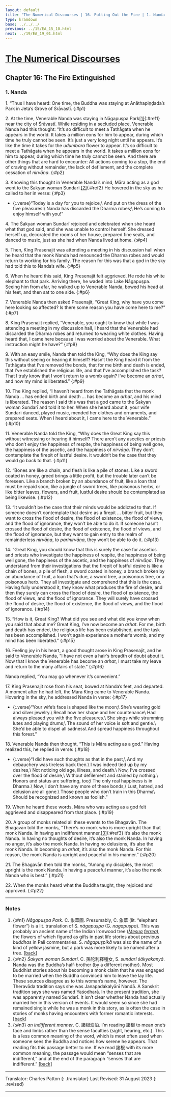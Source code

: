 ```yaml
---
layout: default
title: 'The Numerical Discourses | 16. Putting Out the Fire | 1. Nanda'
type: kramdown
base: ../../../
previous: ../15/EA_15_10.html
next: ../19/EA_19_01.html
---
```


# [The Numerical Discourses](../index.html)
## Chapter 16: The Fire Extinguished
### 1. Nanda

1\. “Thus I have heard: One time, the Buddha was staying at Anāthapiṇḍada’s Park in Jeta’s Grove of Śrāvastī.
{:#p1}

2\. At the time, Venerable Nanda was staying in Nāgapuṣpa Park[\[1\]](#n1){:#ref1} near the city of Śrāvastī. While residing in a secluded place, Venerable Nanda had this thought: “It’s so difficult to meet a Tathāgata when he appears in the world. It takes a million eons for him to appear, during which time he truly cannot be seen. It’s just a very long night until he appears. It’s like the time it takes for the <em>udumbara</em> flower to appear. It’s so difficult to meet a Tathāgata when he appears in the world. It takes a million eons for him to appear, during which time he truly cannot be seen. And there are other things that are hard to encounter: All actions coming to a stop, the end of craving without remainder, the lack of defilement, and the complete cessation of <em>nirvāṇa</em>.
{:#p2}

3\. Knowing this thought in Venerable Nanda’s mind, Māra acting as a god went to the Śakyan woman Sundarī.[\[2\]](#n2){:#ref2} He hovered in the sky as he called to her in verse:
{:#p3}

* {:.verse}“Today is a day for you to rejoice,\\
And put on the dress of the five pleasures!\\
Nanda has discarded the Dharma robes;\\
He’s coming to enjoy himself with you!”

4\. The Śakyan woman Sundarī rejoiced and celebrated when she heard what that god said, and she was unable to control herself. She dressed herself up, decorated the rooms of her house, prepared fine seats, and danced to music, just as she had when Nanda lived at home.
{:#p4}

5\. Then, King Prasenajit was attending a meeting in his discussion hall when he heard that the monk Nanda had renounced the Dharma robes and would return to working for his family. The reason for this was that a god in the sky had told this to Nanda’s wife.
{:#p5}

6\. When he heard this said, King Presenajit felt aggrieved. He rode his white elephant to that park. Arriving there, he waded into Lake Nāgapuṣpa. Seeing him from afar, he walked up to Venerable Nanda, bowed his head at his feet, and then sat to one side.
{:#p6}

7\. Venerable Nanda then asked Prasenajit, “Great King, why have you come here looking so affected? Is there some reason you have come here to me?”
{:#p7}

8\. King Prasenajit replied, “Venerable, you ought to know that while I was attending a meeting in my discussion hall, I heard that the Venerable had discarded the Dharma robes and returned to wearing white clothes. Having heard that, I came here because I was worried about the Venerable. What instruction might he have?”
{:#p8}

9\. With an easy smile, Nanda then told the King, “Why does the King say this without seeing or hearing it himself? Hasn’t the King heard it from the Tathāgata that I’ve removed the bonds, that for me birth and death is ended, that I’ve established the religious life, and that I’ve accomplished the task? That I truly know that I won’t return to a womb again? I’ve become an <em>arhat</em>, and now my mind is liberated.”
{:#p9}

10\. The King replied, “I haven’t heard from the Tathāgata that the monk Nanda … has ended birth and death … has become an <em>arhat</em>, and his mind is liberated. The reason I said this was that a god came to the Śakyan woman Sundarī and told it to her. When she heard about it, your wife Sundarī danced, played music, mended her clothes and ornaments, and prepared seats. When I heard about it, I came here to the Venerable.”
{:#p10}

11\. Venerable Nanda told the King, “Why does the Great King say this without witnessing or hearing it himself? There aren’t any ascetics or priests who don’t enjoy the happiness of respite, the happiness of being well gone, the happiness of the ascetic, and the happiness of <em>nirvāṇa</em>. They don’t contemplate the firepit of lustful desire. It wouldn’t be the case that they would go back to that.
{:#p11}

12\. “Bones are like a chain, and flesh is like a pile of stones. Like a sword coated in honey, greed brings a little profit, but the trouble later can’t be foreseen. Like a branch broken by an abundance of fruit, like a loan that must be repaid soon, like a jungle of sword trees, like poisonous herbs, or like bitter leaves, flowers, and fruit, lustful desire should be contemplated as being likewise.
{:#p12}

13\. “It wouldn’t be the case that their minds would be addicted to that. If someone doesn’t contemplate that desire as a firepit … bitter fruit, but they want to cross the flood of desire, the flood of existence, the flood of views, and the flood of ignorance, they won’t be able to do it. If someone hasn’t crossed the flood of desire, the flood of existence, the flood of views, and the flood of ignorance, but they want to gain entry to the realm of remainderless <em>nirvāṇa</em>, to <em>parinirvāṇa</em>, they won’t be able to do it.
{:#p13}

14\. “Great King, you should know that this is surely the case for ascetics and priests who investigate the happiness of respite, the happiness of being well gone, the happiness of the ascetic, and the happiness of <em>nirvāṇa</em>. They understand from their investigations that the firepit of lustful desire is like a chain of bones, a pile of flesh, a sword coated in honey, a branch broken by an abundance of fruit, a loan that’s due, a sword tree, a poisonous tree, or a poisonous herb. They all investigate and comprehend that this is the case. Having fully understood it, they know what produces the fire of desire, and then they surely can cross the flood of desire, the flood of existence, the flood of views, and the flood of ignorance. They will surely have crossed the flood of desire, the flood of existence, the flood of views, and the flood of ignorance.
{:#p14}

15\. “How is it, Great King? What did you see and what did you know when you said that about me? Great King, I’ve now become an <em>arhat</em>. For me, birth and death has ended, the religious life has been established, and the task has been accomplished. I won’t again experience a mother’s womb, and my mind has been liberated.”
{:#p15}

16\. Feeling joy in his heart, a good thought arose in King Prasenajit, and he said to Venerable Nanda, “I have not even a hair’s breadth of doubt about it. Now that I know the Venerable has become an <em>arhat</em>, I must take my leave and return to the many affairs of state.”
{:#p16}

Nanda replied, “You may go whenever it’s convenient.”


17\. King Prasenajit rose from his seat, bowed at Nanda’s feet, and departed. A moment after he had left, the Māra King came to Venerable Nanda.  Hovering in the sky, he addressed Nanda in verse:
{:#p17}

* {:.verse}“Your wife’s face is shaped like the moon;\\
She’s wearing gold and silver jewelry.\\
Recall how her shape and her countenance\\
Had always pleased you with the five pleasures.\\
She sings while strumming lutes and playing drums;\\
The sound of her voice is soft and gentle.\\
She’d be able to dispel all sadness\\
And spread happiness throughout this forest.”

18\. Venerable Nanda then thought, “This is Māra acting as a god.” Having realized this, he replied in verse:
{:#p18}

* {:.verse}“I did have such thoughts as that in the past,\\
And my debauchery was tireless back then.\\
I was indeed tied up by my desires,\\
Not noticing old age, illness, and death.\\
Now, I’ve crossed over the flood of desire,\\
Without defilement and stained by nothing.\\
Honors and status are suffering, too;\\
The only real happiness is in Dharma.\\
Now, I don’t have any more of these bonds,\\
Lust, hatred, and delusion are all gone.\\
Those people who don’t train in this Dharma\\
Should be recognized and known as foolish.”

19\. When he heard these words, Māra who was acting as a god felt aggrieved and disappeared from that place.
{:#p19}

20\. A group of monks related all these events to the Bhagavān. The Bhagavān told the monks, “There’s no monk who is more upright than that monk Nanda. In having an indifferent manner,[\[3\]](#n3){:#ref3} it’s also the monk Nanda. In having no thoughts of desire, it’s also the monk Nanda. In having no anger, it’s also the monk Nanda. In having no delusions, it’s also the monk Nanda. In becoming an <em>arhat</em>, it’s also the monk Nanda. For this reason, the monk Nanda is upright and peaceful in his manner.”
{:#p20}

21\. The Bhagavān then told the monks, “Among my disciples, the most upright is the monk Nanda. In having a peaceful manner, it’s also the monk Nanda who is best.”
{:#p21}

22\. When the monks heard what the Buddha taught, they rejoiced and approved.
{:#p22}

---

### Notes

1. {:#n1} <em>Nāgapuṣpa Park</em>. C. 象華園. Presumably, C. 象華 (lit. “elephant flower”) is a lit. translation of S. <em>nāgapuṣpa</em> (G. <em>nagapuṣpa</em>). This was probably an ancient name of the Indian Ironwood tree (<a href="https://en.wikipedia.org/wiki/Mesua_ferrea" target="_blank"><em>Mesua ferrea</em></a>), the flowers of which figured as gifts in past life stories about previous <em>buddha</em>s in Pali commentaries. S. <em>nāgapuṣpikā</em> was also the name of a kind of yellow jasmine, but a park was more likely to be named after a tree. [\[back\]](#ref1)
2. {:#n2} <em>Śakyan woman Sundarī</em>. C. 孫陀利釋種女, S. <em>sundarī śākyakanyā</em>. Nanda was the Buddha’s half-brother (by a different mother). Most Buddhist stories about his becoming a monk claim that he was engaged to be married when the Buddha convinced him to leave the lay life. These sources disagree as to this woman’s name, however. The Theravāda tradition says she was Janapadakalyānī Nandā. A Sanskrit tradition says she was named Yaśodharā. In the present tradition, she was apparently named Sundarī. It isn’t clear whether Nanda had actually married her in this version of events. It would seem so since she had remained single while he was a monk in this story, as is often the case in stories of monks having encounters with former romantic interests. [\[back\]](#ref2)
3. {:#n3} <em>an indifferent manner</em>. C. 諸根澹泊. I’m reading 諸根 to mean one’s face and limbs rather than the sense faculties (sight, hearing, etc.). This is a less common meaning of the word, which is most often used when someone sees the Buddha and notices how serene he appears. That reading fits this passage better to me. If we read 諸根 with its more common meaning, the passage would mean “senses that are indifferent,” and at the end of the paragraph “senses that are indifferent.” [\[back\]](#ref3)

---

Translator: Charles Patton
{: .translator}
Last Revised: 31 August 2023
{: .revised}

---